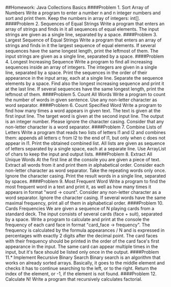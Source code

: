 ##Homework: Java Collections Basics
####Problem 1. Sort Array of Numbers
Write a program to enter a number n and n integer numbers and sort and print them. Keep the numbers in array of integers: int[].
####Problem 2. Sequences of Equal Strings
Write a program that enters an array of strings and finds in it all sequences of equal elements. The input strings are given as a single line, separated by a space.
####Problem 3. Largest Sequence of Equal Strings
Write a program that enters an array of strings and finds in it the largest sequence of equal elements. If several sequences have the same longest length, print the leftmost of them. The input strings are given as a single line, separated by a space.
####Problem 4. Longest Increasing Sequence
Write a program to find all increasing sequences inside an array of integers. The integers are given in a single line, separated by a space. Print the sequences in the order of their appearance in the input array, each at a single line. Separate the sequence elements by a space. Find also the longest increasing sequence and print it at the last line. If several sequences have the same longest length, print the leftmost of them.
####Problem 5. Count All Words
Write a program to count the number of words in given sentence. Use any non-letter character as word separator.
####Problem 6.	Count Specified Word
Write a program to find how many times a word appears in given text. The text is given at the first input line. The target word is given at the second input line. The output is an integer number. Please ignore the character casing. Consider that any non-letter character is a word separator. 
####Problem 7.	Combine Lists of Letters
Write a program that reads two lists of letters l1 and l2 and combines them: appends all letters c from l2 to the end of l1, but only when c does not appear in l1. Print the obtained combined list. All lists are given as sequence of letters separated by a single space, each at a separate line. Use ArrayList<Character> of chars to keep the input and output lists.
####Problem 8.	Extract All Unique Words
At the first line at the console you are given a piece of text. Extract all words from it and print them in alphabetical order. Consider each non-letter character as word separator. Take the repeating words only once. Ignore the character casing. Print the result words in a single line, separated by spaces.
####Problem 9.	Most Frequent Word
Write a program to find the most frequent word in a text and print it, as well as how many times it appears in format "word -> count". Consider any non-letter character as a word separator. Ignore the character casing. If several words have the same maximal frequency, print all of them in alphabetical order.
####Problem 10.	Cards Frequencies
We are given a sequence of N playing cards from a standard deck. The input consists of several cards (face + suit), separated by a space. Write a program to calculate and print at the console the frequency of each card face in format "card_face -> frequency". The frequency is calculated by the formula appearances / N and is expressed in percentages with exactly 2 digits after the decimal point. The card faces with their frequency should be printed in the order of the card face's first appearance in the input. The same card can appear multiple times in the input, but it's face should be listed only once in the output.
####Problem 11.* Implement Recursive Binary Search
Binary search is an algorithm that works on already sorted arrays. Basically, it goes to the middle element and checks it has to continue searching to the left, or to the right. Return the index of the element, or -1, if the element is not found.
####Problem 12. Calculate N!
Write a program that recursively calculates factorial.
